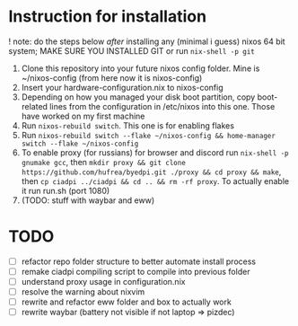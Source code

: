 # Instruction for installation
! note: do the steps below *after* installing any (minimal i guess) nixos 64 bit system; MAKE SURE YOU INSTALLED GIT or run ` nix-shell -p git `
1. Clone this repository into your future nixos config folder. Mine is ~/nixos-config (from here now it is nixos-config)
2. Insert your hardware-configuration.nix to nixos-config
3. Depending on how you managed your disk boot partition, copy boot-related lines from the configuration in /etc/nixos into this one. Those have worked on my first machine
4. Run ` nixos-rebuild switch `. This one is for enabling flakes
5. Run ` nixos-rebuild switch --flake ~/nixos-config && home-manager switch --flake ~/nixos-config ` 
6. To enable proxy (for russians) for browser and discord run ` nix-shell -p gnumake gcc `, then ` mkdir proxy && git clone https://github.com/hufrea/byedpi.git ./proxy && cd proxy && make `, then ` cp ciadpi ../ciadpi && cd .. && rm -rf proxy `. To actually enable it run run.sh (port 1080)
7. (TODO: stuff with waybar and eww)


# TODO
- [ ] refactor repo folder structure to better automate install process
- [ ] remake ciadpi compiling script to compile into previous folder
- [ ] understand proxy usage in configuration.nix
- [ ] resolve the warning about nixvim 
- [ ] rewrite and refactor eww folder and box to actually work
- [ ] rewrite waybar (battery not visible if not laptop => pizdec)

